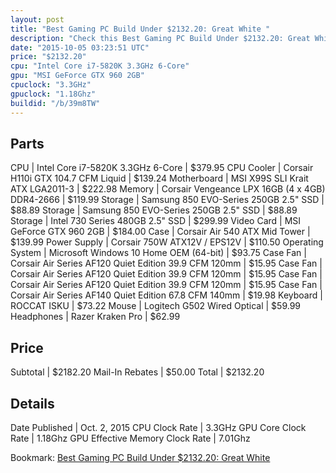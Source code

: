 ```yaml
---
layout: post
title: "Best Gaming PC Build Under $2132.20: Great White "
description: "Check this Best Gaming PC Build Under $2132.20: Great White . CPU: Intel Core i7-5820K 3.3GHz 6-Core, CPU Cooler: Corsair H110i GTX 104.7 CFM Liquid, Motherboard: MSI X99S"
date: "2015-10-05 03:23:51 UTC"
price: "$2132.20"
cpu: "Intel Core i7-5820K 3.3GHz 6-Core"
gpu: "MSI GeForce GTX 960 2GB"
cpuclock: "3.3GHz"
gpuclock: "1.18Ghz"
buildid: "/b/39m8TW"
---
```


## Parts

CPU | Intel Core i7-5820K 3.3GHz 6-Core | $379.95
CPU Cooler | Corsair H110i GTX 104.7 CFM Liquid | $139.24
Motherboard | MSI X99S SLI Krait ATX LGA2011-3 | $222.98
Memory | Corsair Vengeance LPX 16GB (4 x 4GB) DDR4-2666 | $119.99
Storage | Samsung 850 EVO-Series 250GB 2.5" SSD | $88.89
Storage | Samsung 850 EVO-Series 250GB 2.5" SSD | $88.89
Storage | Intel 730 Series 480GB 2.5" SSD | $299.99
Video Card | MSI GeForce GTX 960 2GB | $184.00
Case | Corsair Air 540 ATX Mid Tower | $139.99
Power Supply | Corsair 750W ATX12V / EPS12V | $110.50
Operating System | Microsoft Windows 10 Home OEM (64-bit) | $93.75
Case Fan | Corsair Air Series AF120 Quiet Edition 39.9 CFM 120mm | $15.95
Case Fan | Corsair Air Series AF120 Quiet Edition 39.9 CFM 120mm | $15.95
Case Fan | Corsair Air Series AF120 Quiet Edition 39.9 CFM 120mm | $15.95
Case Fan | Corsair Air Series AF140 Quiet Edition 67.8 CFM 140mm | $19.98
Keyboard | ROCCAT ISKU | $73.22
Mouse | Logitech G502 Wired Optical | $59.99
Headphones | Razer Kraken Pro | $62.99

## Price

Subtotal | $2182.20
Mail-In Rebates | $50.00
Total | $2132.20

## Details

Date Published | Oct. 2, 2015
CPU Clock Rate | 3.3GHz
GPU Core Clock Rate | 1.18Ghz
GPU Effective Memory Clock Rate | 7.01Ghz

Bookmark: [Best Gaming PC Build Under $2132.20: Great White ](http://pcbuilders.github.io/2015/10/05/best-gaming-pc-build-under-2132-dollars-dot-20-great-white/)
